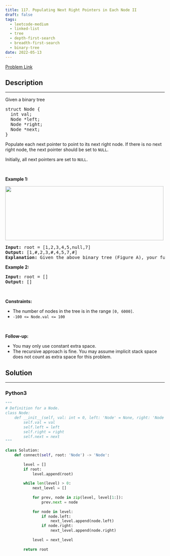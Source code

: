 ```yaml
---
title: 117. Populating Next Right Pointers in Each Node II
draft: false
tags: 
  - leetcode-medium
  - linked-list
  - tree
  - depth-first-search
  - breadth-first-search
  - binary-tree
date: 2022-05-13
---
```


[Problem Link](https://leetcode.com/problems/populating-next-right-pointers-in-each-node-ii/)

## Description

---
<p>Given a binary tree</p>

<pre>
struct Node {
  int val;
  Node *left;
  Node *right;
  Node *next;
}
</pre>

<p>Populate each next pointer to point to its next right node. If there is no next right node, the next pointer should be set to <code>NULL</code>.</p>

<p>Initially, all next pointers are set to <code>NULL</code>.</p>

<p>&nbsp;</p>
<p><strong class="example">Example 1:</strong></p>
<img alt="" src="https://assets.leetcode.com/uploads/2019/02/15/117_sample.png" style="width: 500px; height: 171px;" />
<pre>
<strong>Input:</strong> root = [1,2,3,4,5,null,7]
<strong>Output:</strong> [1,#,2,3,#,4,5,7,#]
<strong>Explanation: </strong>Given the above binary tree (Figure A), your function should populate each next pointer to point to its next right node, just like in Figure B. The serialized output is in level order as connected by the next pointers, with &#39;#&#39; signifying the end of each level.
</pre>

<p><strong class="example">Example 2:</strong></p>

<pre>
<strong>Input:</strong> root = []
<strong>Output:</strong> []
</pre>

<p>&nbsp;</p>
<p><strong>Constraints:</strong></p>

<ul>
	<li>The number of nodes in the tree is in the range <code>[0, 6000]</code>.</li>
	<li><code>-100 &lt;= Node.val &lt;= 100</code></li>
</ul>

<p>&nbsp;</p>
<p><strong>Follow-up:</strong></p>

<ul>
	<li>You may only use constant extra space.</li>
	<li>The recursive approach is fine. You may assume implicit stack space does not count as extra space for this problem.</li>
</ul>


## Solution

---
### Python3
``` py title='populating-next-right-pointers-in-each-node-ii'
"""
# Definition for a Node.
class Node:
    def __init__(self, val: int = 0, left: 'Node' = None, right: 'Node' = None, next: 'Node' = None):
        self.val = val
        self.left = left
        self.right = right
        self.next = next
"""

class Solution:
    def connect(self, root: 'Node') -> 'Node':
        
        level = []
        if root:
            level.append(root)
        
        while len(level) > 0:
            next_level = []
            
            for prev, node in zip(level, level[1:]):
                prev.next = node
            
            for node in level:
                if node.left:
                    next_level.append(node.left)
                if node.right:
                    next_level.append(node.right)
            
            level = next_level
        
        return root
                
```

